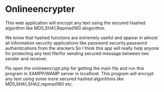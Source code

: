 # Onlineencrypter
This web application will encrypt any text using the secured Hashed algorithm like MD5,SHA1,Repmed160 alogorithm.

We know that hashed functions are extremely useful and appear in almost all information security applications like 
password security,password authentications from the atackers.So I think this app will really help anyone for protecting 
any text file/for sending secured message between two sender and receiver.

Pls open the onlineencrypt.php for getting the main file and run this program in XAMPP/WAMP server in localhost.
This program will encrypt any text using some more secured hashed algorithms like MD5,SHA1,SHA2,repmed160 etc.
